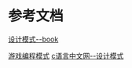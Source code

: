 # 参考文档

[设计模式--book](https://refactoringguru.cn/design-patterns)

[游戏编程模式](https://gpp.tkchu.me/)
[c语言中文网--设计模式](http://c.biancheng.net/view/1378.html)
[]()